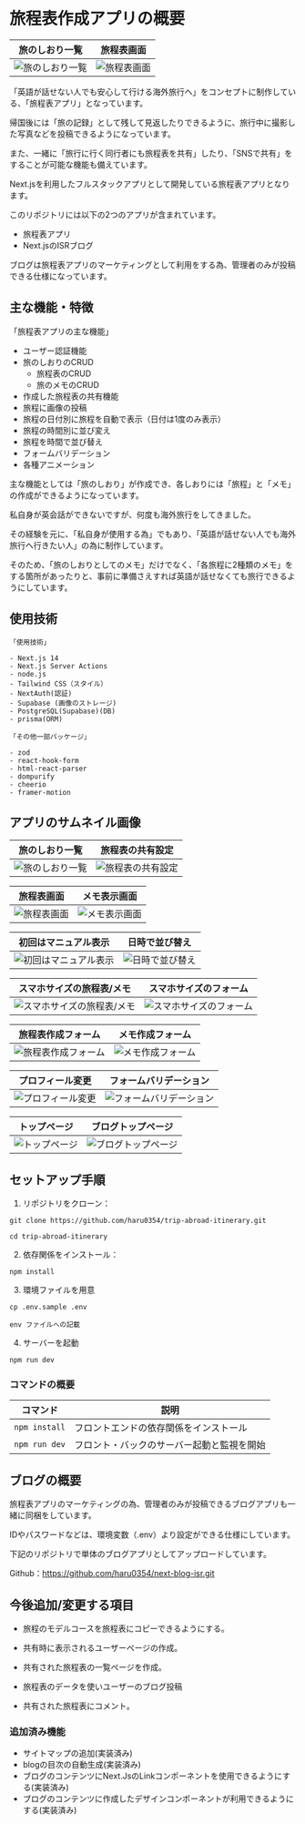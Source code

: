 
# 旅程表作成アプリの概要

|旅のしおり一覧| 旅程表画面 |
|-------|-------|
| ![旅のしおり一覧](/public/thumbnail/shiori01.jpg) | ![旅程表画面](/public/thumbnail/itinerary_thumbnail_02.jpg) |

「英語が話せない人でも安心して行ける海外旅行へ」をコンセプトに制作している、「旅程表アプリ」となっています。

帰国後には「旅の記録」として残して見返したりできるように、旅行中に撮影した写真などを投稿できるようになっています。

また、一緒に「旅行に行く同行者にも旅程表を共有」したり、「SNSで共有」をすることが可能な機能も備えています。

Next.jsを利用したフルスタックアプリとして開発している旅程表アプリとなります。

このリポジトリには以下の2つのアプリが含まれています。

- 旅程表アプリ
- Next.jsのISRブログ

ブログは旅程表アプリのマーケティングとして利用をする為、管理者のみが投稿できる仕様になっています。

## 主な機能・特徴

「旅程表アプリの主な機能」

- ユーザー認証機能
- 旅のしおりのCRUD
  - 旅程表のCRUD 
  - 旅のメモのCRUD
- 作成した旅程表の共有機能
- 旅程に画像の投稿
- 旅程の日付別に旅程を自動で表示（日付は1度のみ表示）
- 旅程の時間別に並び変え
- 旅程を時間で並び替え
- フォームバリデーション 
- 各種アニメーション

主な機能としては「旅のしおり」が作成でき、各しおりには「旅程」と「メモ」の作成ができるようになっています。

私自身が英会話ができないですが、何度も海外旅行をしてきました。

その経験を元に、「私自身が使用する為」でもあり、「英語が話せない人でも海外旅行へ行きたい人」の為に制作しています。

そのため、「旅のしおりとしてのメモ」だけでなく、「各旅程に2種類のメモ」をする箇所があったりと、事前に準備さえすれば英語が話せなくても旅行できるようにしています。

## 使用技術

```
「使用技術」

- Next.js 14
- Next.js Server Actions
- node.js
- Tailwind CSS（スタイル）
- NextAuth(認証)
- Supabase (画像のストレージ)
- PostgreSQL(Supabase)(DB)
- prisma(ORM)
```

```
「その他一部パッケージ」

- zod
- react-hook-form
- html-react-parser
- dompurify
- cheerio
- framer-motion
```

## アプリのサムネイル画像


|旅のしおり一覧| 旅程表の共有設定 |
|-------|-------|
| ![旅のしおり一覧](/public/thumbnail/shiori01.jpg) | ![旅程表の共有設定](/public/thumbnail/share.jpg) |

|旅程表画面 | メモ表示画面 |
|-------|-------|
| ![旅程表画面](/public/thumbnail/itinerary_thumbnail_02.jpg) | ![メモ表示画面](/public/thumbnail/memo.jpg) |

|初回はマニュアル表示 | 日時で並び替え |
|-------|-------|
| ![初回はマニュアル表示](/public/thumbnail/manual.jpg) | ![日時で並び替え](/public/thumbnail/auto-date01.jpg) |

|スマホサイズの旅程表/メモ | スマホサイズのフォーム |
|-------|-------|
| ![スマホサイズの旅程表/メモ](/public/thumbnail/sumaho.jpg) | ![スマホサイズのフォーム](/public/thumbnail/sumaho-form.jpg) |

|旅程表作成フォーム | メモ作成フォーム |
|-------|-------|
| ![旅程表作成フォーム](/public/thumbnail/itinerary-create.jpg) | ![メモ作成フォーム](/public/thumbnail/memo-create.jpg) |

|プロフィール変更 | フォームバリデーション |
|-------|-------|
| ![プロフィール変更](/public/thumbnail/profile.jpg) | ![フォームバリデーション](/public/thumbnail/balidate.jpg) |

|トップページ | ブログトップページ |
|-------|-------|
| ![トップページ](/public/thumbnail/itinerary_thumbnail.jpg) | ![ブログトップページ](/public/thumbnail/isr_thumbnail.jpg) |


## セットアップ手順

1. リポジトリをクローン：

```
git clone https://github.com/haru0354/trip-abroad-itinerary.git

cd trip-abroad-itinerary
```

2. 依存関係をインストール：

```
npm install
```

3. 環境ファイルを用意

```
cp .env.sample .env

env ファイルへの記載
```

4. サーバーを起動

```
npm run dev
```

### コマンドの概要

| コマンド      | 説明                                       |
| ------------- | ------------------------------------------ |
| `npm install` | フロントエンドの依存関係をインストール     |
| `npm run dev` | フロント・バックのサーバー起動と監視を開始 |


## ブログの概要

旅程表アプリのマーケティングの為、管理者のみが投稿できるブログアプリも一緒に同梱をしています。

IDやパスワードなどは、環境変数（.env）より設定ができる仕様にしています。

下記のリポジトリで単体のブログアプリとしてアップロードしています。

Github：https://github.com/haru0354/next-blog-isr.git

## 今後追加/変更する項目

- 旅程のモデルコースを旅程表にコピーできるようにする。

- 共有時に表示されるユーザーページの作成。
- 共有された旅程表の一覧ページを作成。
- 旅程表のデータを使いユーザーのブログ投稿
- 共有された旅程表にコメント。

### 追加済み機能
- サイトマップの追加(実装済み)
- blogの目次の自動生成(実装済み)
- ブログのコンテンツにNext.JsのLinkコンポーネントを使用できるようにする(実装済み)
- ブログのコンテンツに作成したデザインコンポーネントが利用できるようにする(実装済み)
